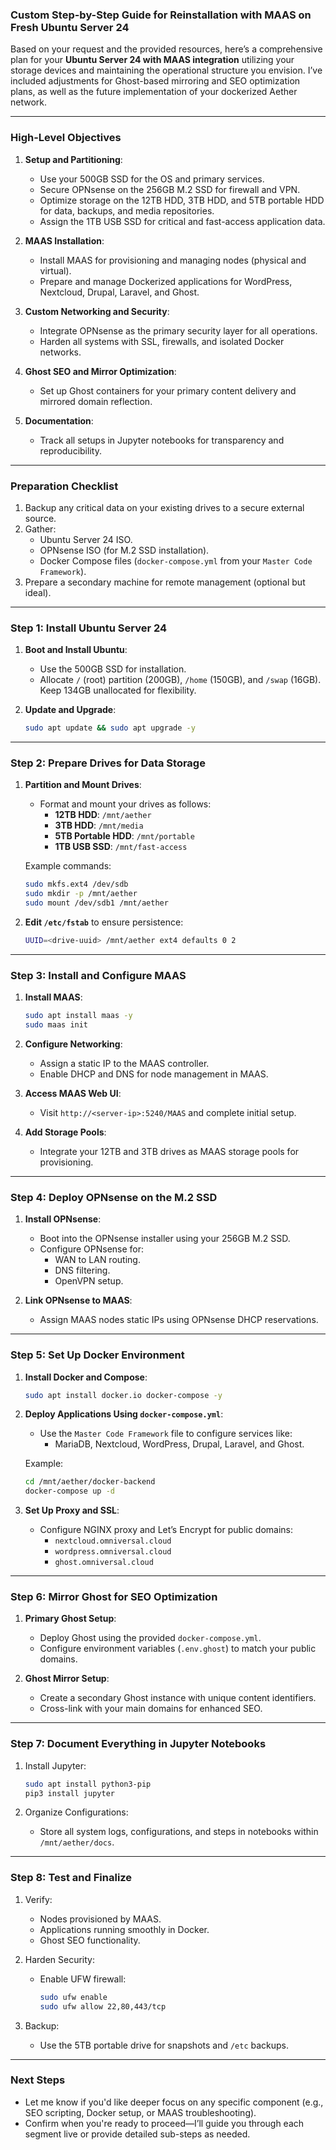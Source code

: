 ### Custom Step-by-Step Guide for Reinstallation with MAAS on Fresh Ubuntu Server 24

Based on your request and the provided resources, here’s a comprehensive plan for your **Ubuntu Server 24 with MAAS integration** utilizing your storage devices and maintaining the operational structure you envision. I’ve included adjustments for Ghost-based mirroring and SEO optimization plans, as well as the future implementation of your dockerized Aether network.

---

### **High-Level Objectives**
1. **Setup and Partitioning**:
   - Use your 500GB SSD for the OS and primary services.
   - Secure OPNsense on the 256GB M.2 SSD for firewall and VPN.
   - Optimize storage on the 12TB HDD, 3TB HDD, and 5TB portable HDD for data, backups, and media repositories.
   - Assign the 1TB USB SSD for critical and fast-access application data.

2. **MAAS Installation**:
   - Install MAAS for provisioning and managing nodes (physical and virtual).
   - Prepare and manage Dockerized applications for WordPress, Nextcloud, Drupal, Laravel, and Ghost.

3. **Custom Networking and Security**:
   - Integrate OPNsense as the primary security layer for all operations.
   - Harden all systems with SSL, firewalls, and isolated Docker networks.

4. **Ghost SEO and Mirror Optimization**:
   - Set up Ghost containers for your primary content delivery and mirrored domain reflection.

5. **Documentation**:
   - Track all setups in Jupyter notebooks for transparency and reproducibility.

---

### **Preparation Checklist**
1. Backup any critical data on your existing drives to a secure external source.
2. Gather:
   - Ubuntu Server 24 ISO.
   - OPNsense ISO (for M.2 SSD installation).
   - Docker Compose files (`docker-compose.yml` from your `Master Code Framework`).
3. Prepare a secondary machine for remote management (optional but ideal).

---

### **Step 1: Install Ubuntu Server 24**
1. **Boot and Install Ubuntu**:
   - Use the 500GB SSD for installation.
   - Allocate `/` (root) partition (200GB), `/home` (150GB), and `/swap` (16GB). Keep 134GB unallocated for flexibility.

2. **Update and Upgrade**:
   ```bash
   sudo apt update && sudo apt upgrade -y
   ```

---

### **Step 2: Prepare Drives for Data Storage**
1. **Partition and Mount Drives**:
   - Format and mount your drives as follows:
     - **12TB HDD**: `/mnt/aether`
     - **3TB HDD**: `/mnt/media`
     - **5TB Portable HDD**: `/mnt/portable`
     - **1TB USB SSD**: `/mnt/fast-access`

   Example commands:
   ```bash
   sudo mkfs.ext4 /dev/sdb
   sudo mkdir -p /mnt/aether
   sudo mount /dev/sdb1 /mnt/aether
   ```

2. **Edit `/etc/fstab`** to ensure persistence:
   ```bash
   UUID=<drive-uuid> /mnt/aether ext4 defaults 0 2
   ```

---

### **Step 3: Install and Configure MAAS**
1. **Install MAAS**:
   ```bash
   sudo apt install maas -y
   sudo maas init
   ```

2. **Configure Networking**:
   - Assign a static IP to the MAAS controller.
   - Enable DHCP and DNS for node management in MAAS.

3. **Access MAAS Web UI**:
   - Visit `http://<server-ip>:5240/MAAS` and complete initial setup.

4. **Add Storage Pools**:
   - Integrate your 12TB and 3TB drives as MAAS storage pools for provisioning.

---

### **Step 4: Deploy OPNsense on the M.2 SSD**
1. **Install OPNsense**:
   - Boot into the OPNsense installer using your 256GB M.2 SSD.
   - Configure OPNsense for:
     - WAN to LAN routing.
     - DNS filtering.
     - OpenVPN setup.

2. **Link OPNsense to MAAS**:
   - Assign MAAS nodes static IPs using OPNsense DHCP reservations.

---

### **Step 5: Set Up Docker Environment**
1. **Install Docker and Compose**:
   ```bash
   sudo apt install docker.io docker-compose -y
   ```

2. **Deploy Applications Using `docker-compose.yml`**:
   - Use the `Master Code Framework` file to configure services like:
     - MariaDB, Nextcloud, WordPress, Drupal, Laravel, and Ghost.

   Example:
   ```bash
   cd /mnt/aether/docker-backend
   docker-compose up -d
   ```

3. **Set Up Proxy and SSL**:
   - Configure NGINX proxy and Let’s Encrypt for public domains:
     - `nextcloud.omniversal.cloud`
     - `wordpress.omniversal.cloud`
     - `ghost.omniversal.cloud`

---

### **Step 6: Mirror Ghost for SEO Optimization**
1. **Primary Ghost Setup**:
   - Deploy Ghost using the provided `docker-compose.yml`.
   - Configure environment variables (`.env.ghost`) to match your public domains.

2. **Ghost Mirror Setup**:
   - Create a secondary Ghost instance with unique content identifiers.
   - Cross-link with your main domains for enhanced SEO.

---

### **Step 7: Document Everything in Jupyter Notebooks**
1. Install Jupyter:
   ```bash
   sudo apt install python3-pip
   pip3 install jupyter
   ```

2. Organize Configurations:
   - Store all system logs, configurations, and steps in notebooks within `/mnt/aether/docs`.

---

### **Step 8: Test and Finalize**
1. Verify:
   - Nodes provisioned by MAAS.
   - Applications running smoothly in Docker.
   - Ghost SEO functionality.

2. Harden Security:
   - Enable UFW firewall:
     ```bash
     sudo ufw enable
     sudo ufw allow 22,80,443/tcp
     ```

3. Backup:
   - Use the 5TB portable drive for snapshots and `/etc` backups.

---

### **Next Steps**
- Let me know if you'd like deeper focus on any specific component (e.g., SEO scripting, Docker setup, or MAAS troubleshooting).  
- Confirm when you're ready to proceed—I’ll guide you through each segment live or provide detailed sub-steps as needed.
